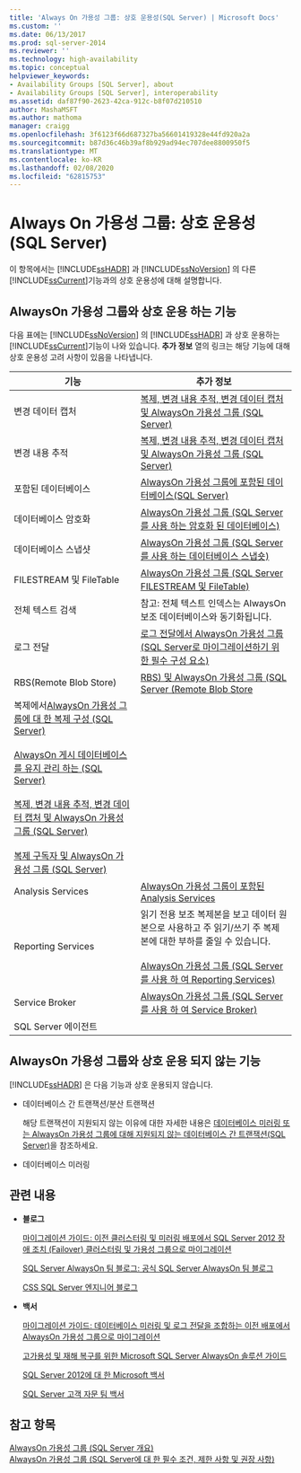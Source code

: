 ```yaml
---
title: 'Always On 가용성 그룹: 상호 운용성(SQL Server) | Microsoft Docs'
ms.custom: ''
ms.date: 06/13/2017
ms.prod: sql-server-2014
ms.reviewer: ''
ms.technology: high-availability
ms.topic: conceptual
helpviewer_keywords:
- Availability Groups [SQL Server], about
- Availability Groups [SQL Server], interoperability
ms.assetid: daf87f90-2623-42ca-912c-b8f07d210510
author: MashaMSFT
ms.author: mathoma
manager: craigg
ms.openlocfilehash: 3f6123f66d687327ba56601419328e44fd920a2a
ms.sourcegitcommit: b87d36c46b39af8b929ad94ec707dee8800950f5
ms.translationtype: MT
ms.contentlocale: ko-KR
ms.lasthandoff: 02/08/2020
ms.locfileid: "62815753"
---
```

# <a name="always-on-availability-groups-interoperability-sql-server"></a>Always On 가용성 그룹: 상호 운용성(SQL Server)
  이 항목에서는 [!INCLUDE[ssHADR](../../../includes/sshadr-md.md)] 과 [!INCLUDE[ssNoVersion](../../../includes/ssnoversion-md.md)] 의 다른 [!INCLUDE[ssCurrent](../../../includes/sscurrent-md.md)]기능과의 상호 운용성에 대해 설명합니다.  
  

  
##  <a name="Interop"></a>AlwaysOn 가용성 그룹와 상호 운용 하는 기능  
 다음 표에는 [!INCLUDE[ssNoVersion](../../../includes/ssnoversion-md.md)] 의 [!INCLUDE[ssHADR](../../../includes/sshadr-md.md)] 과 상호 운용하는 [!INCLUDE[ssCurrent](../../../includes/sscurrent-md.md)]기능이 나와 있습니다. 
  **추가 정보** 열의 링크는 해당 기능에 대해 상호 운용성 고려 사항이 있음을 나타냅니다.  
  
|기능|추가 정보|  
|-------------|----------------------|  
|변경 데이터 캡처|[복제, 변경 내용 추적, 변경 데이터 캡처 및 AlwaysOn 가용성 그룹 &#40;SQL Server&#41;](replicate-track-change-data-capture-always-on-availability.md)|  
|변경 내용 추적|[복제, 변경 내용 추적, 변경 데이터 캡처 및 AlwaysOn 가용성 그룹 &#40;SQL Server&#41;](replicate-track-change-data-capture-always-on-availability.md)|  
|포함된 데이터베이스|[AlwaysOn 가용성 그룹에 포함된 데이터베이스(SQL Server)](always-on-availability-groups-sql-server.md)|  
|데이터베이스 암호화|[AlwaysOn 가용성 그룹 &#40;SQL Server를 사용 하는 암호화 된 데이터베이스&#41;](encrypted-databases-with-always-on-availability-groups-sql-server.md)|  
|데이터베이스 스냅샷|[AlwaysOn 가용성 그룹 &#40;SQL Server를 사용 하는 데이터베이스 스냅숏&#41;](database-snapshots-with-always-on-availability-groups-sql-server.md)|  
|FILESTREAM 및 FileTable|[AlwaysOn 가용성 그룹 &#40;SQL Server FILESTREAM 및 FileTable&#41;](filestream-and-filetable-with-always-on-availability-groups-sql-server.md)|  
|전체 텍스트 검색|참고: 전체 텍스트 인덱스는 AlwaysOn 보조 데이터베이스와 동기화됩니다.|  
|로그 전달|[로그 전달에서 AlwaysOn 가용성 그룹 &#40;SQL Server로 마이그레이션하기 위한 필수 구성 요소&#41;](prereqs-migrating-log-shipping-to-always-on-availability-groups.md)|  
|RBS(Remote Blob Store)|[RBS&#41; 및 AlwaysOn 가용성 그룹 &#40;SQL Server &#40;Remote Blob Store](remote-blob-store-rbs-and-always-on-availability-groups-sql-server.md)|  
|복제에서[AlwaysOn 가용성 그룹에 대 한 복제 구성 (SQL Server)](configure-replication-for-always-on-availability-groups-sql-server.md)<br /><br /> [AlwaysOn 게시 데이터베이스를 유지 관리 하는 &#40;SQL Server&#41;](maintaining-an-always-on-publication-database-sql-server.md)<br /><br /> [복제, 변경 내용 추적, 변경 데이터 캡처 및 AlwaysOn 가용성 그룹 &#40;SQL Server&#41;](replicate-track-change-data-capture-always-on-availability.md)<br /><br /> [복제 구독자 및 AlwaysOn 가용성 그룹 &#40;SQL Server&#41;](replication-subscribers-and-always-on-availability-groups-sql-server.md)|  
|Analysis Services|[AlwaysOn 가용성 그룹이 포함된 Analysis Services](analysis-services-with-always-on-availability-groups.md)|  
|Reporting Services|읽기 전용 보조 복제본을 보고 데이터 원본으로 사용하고 주 읽기/쓰기 주 복제본에 대한 부하를 줄일 수 있습니다.<br /><br /> [AlwaysOn 가용성 그룹 &#40;SQL Server를 사용 하 여 Reporting Services&#41;](reporting-services-with-always-on-availability-groups-sql-server.md)|  
|Service Broker|[AlwaysOn 가용성 그룹 &#40;SQL Server를 사용 하 여 Service Broker&#41;](service-broker-with-always-on-availability-groups-sql-server.md)|  
|SQL Server 에이전트||  
  
##  <a name="NoInterop"></a>AlwaysOn 가용성 그룹와 상호 운용 되지 않는 기능  
 
  [!INCLUDE[ssHADR](../../../includes/sshadr-md.md)] 은 다음 기능과 상호 운용되지 않습니다.  
  
-   데이터베이스 간 트랜잭션/분산 트랜잭션  
  
     해당 트랜잭션이 지원되지 않는 이유에 대한 자세한 내용은 [데이터베이스 미러링 또는 AlwaysOn 가용성 그룹에 대해 지원되지 않는 데이터베이스 간 트랜잭션&#40;SQL Server&#41;](transactions-always-on-availability-and-database-mirroring.md)을 참조하세요.  
  
-   데이터베이스 미러링  
  
##  <a name="RelatedContent"></a> 관련 내용  
  
-   **블로그**  
  
     [마이그레이션 가이드: 이전 클러스터링 및 미러링 배포에서 SQL Server 2012 장애 조치 (Failover) 클러스터링 및 가용성 그룹으로 마이그레이션](https://blogs.msdn.com/b/sqlalwayson/archive/2012/04/09/now-available-migration-guide-migrating-to-sql-server-2012-failover-clustering-and-availability-groups-from-prior-clustering-and-mirroring-deployments.aspx)  
  
     [SQL Server AlwaysOn 팀 블로그: 공식 SQL Server AlwaysOn 팀 블로그](https://blogs.msdn.com/b/sqlalwayson/)  
  
     [CSS SQL Server 엔지니어 블로그](https://blogs.msdn.com/b/psssql/)  
  
-   **백서**  
  
     [마이그레이션 가이드: 데이터베이스 미러링 및 로그 전달을 조합하는 이전 배포에서 AlwaysOn 가용성 그룹으로 마이그레이션](https://msdn.microsoft.com/library/jj635217)  
  
     [고가용성 및 재해 복구를 위한 Microsoft SQL Server AlwaysOn 솔루션 가이드](https://go.microsoft.com/fwlink/?LinkId=227600)  
  
     [SQL Server 2012에 대 한 Microsoft 백서](https://msdn.microsoft.com/library/hh403491.aspx)  
  
     [SQL Server 고객 자문 팀 백서](http://sqlcat.com/)  
  
## <a name="see-also"></a>참고 항목  
 [AlwaysOn 가용성 그룹 &#40;SQL Server 개요&#41;](overview-of-always-on-availability-groups-sql-server.md)   
 [AlwaysOn 가용성 그룹 &#40;SQL Server에 대 한 필수 조건, 제한 사항 및 권장 사항&#41;](prereqs-restrictions-recommendations-always-on-availability.md)  
  
  
